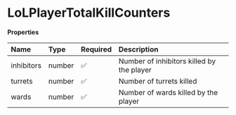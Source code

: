 # LoLPlayerTotalKillCounters

**Properties**

| Name       | Type   | Required | Description                               |
| :--------- | :----- | :------- | :---------------------------------------- |
| inhibitors | number | ✅       | Number of inhibitors killed by the player |
| turrets    | number | ✅       | Number of turrets killed                  |
| wards      | number | ✅       | Number of wards killed by the player      |
